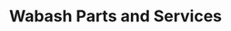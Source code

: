 ---
title: "Wabash Parts and Services"
url: /cleburne/wabash-parts-and-services/
shop: car repair
---